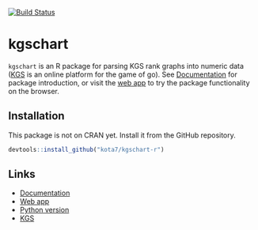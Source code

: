 
<!-- README.md is generated from README.Rmd. Please edit that file -->
[![Build Status](https://travis-ci.org/kota7/kgschart-r.svg?branch=master)](https://travis-ci.org/kota7/kgschart-r)

kgschart
========

`kgschart` is an R package for parsing KGS rank graphs into numeric data ([KGS](http://gokgs.com/) is an online platform for the game of go). See [Documentation](https://kota7.github.io/kgschart-r/) for package introduction, or visit the [web app](https://kota.shinyapps.io/kgschart-app/) to try the package functionality on the browser.

Installation
------------

This package is not on CRAN yet. Install it from the GitHub repository.

``` r
devtools::install_github("kota7/kgschart-r")
```

Links
-----

-   [Documentation](https://kota7.github.io/kgschart-r/)
-   [Web app](https://kota.shinyapps.io/kgschart-app/)
-   [Python version](https://github.com/kota7/kgschart)
-   [KGS](http://www.gokgs.com/)
